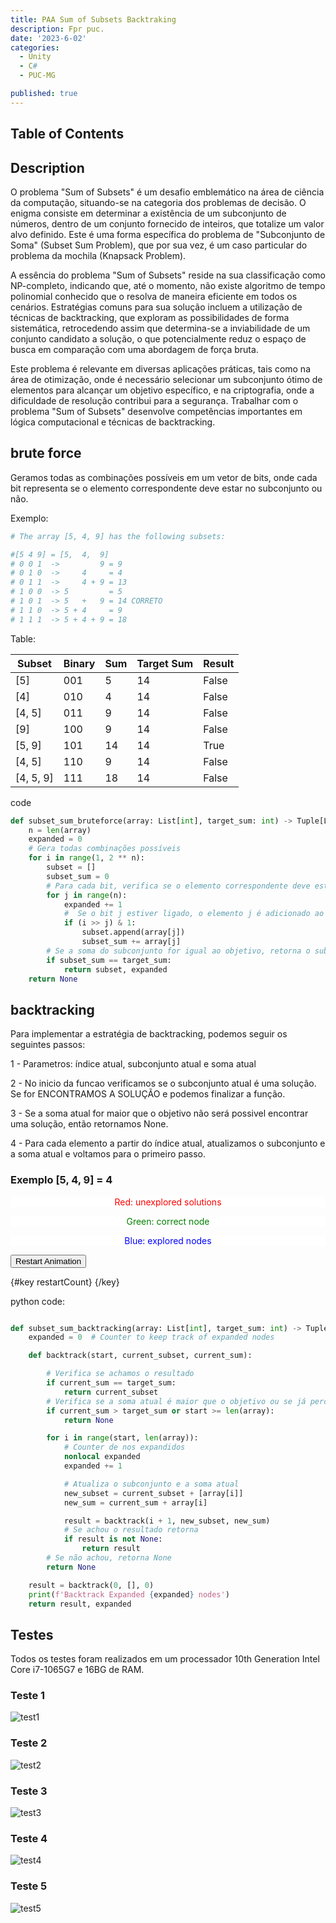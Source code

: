 ```yaml
---
title: PAA Sum of Subsets Backtraking
description: Fpr puc.
date: '2023-6-02'
categories:
  - Unity
  - C#
  - PUC-MG

published: true
---
```

## Table of Contents

## Description

O problema "Sum of Subsets" é um desafio emblemático na área de ciência da computação, situando-se na categoria dos problemas de decisão. O enigma consiste em determinar a existência de um subconjunto de números, dentro de um conjunto fornecido de inteiros, que totalize um valor alvo definido. Este é uma forma específica do problema de "Subconjunto de Soma" (Subset Sum Problem), que por sua vez, é um caso particular do problema da mochila (Knapsack Problem).

A essência do problema "Sum of Subsets" reside na sua classificação como NP-completo, indicando que, até o momento, não existe algoritmo de tempo polinomial conhecido que o resolva de maneira eficiente em todos os cenários. Estratégias comuns para sua solução incluem a utilização de técnicas de backtracking, que exploram as possibilidades de forma sistemática, retrocedendo assim que determina-se a inviabilidade de um conjunto candidato a solução, o que potencialmente reduz o espaço de busca em comparação com uma abordagem de força bruta.

Este problema é relevante em diversas aplicações práticas, tais como na área de otimização, onde é necessário selecionar um subconjunto ótimo de elementos para alcançar um objetivo específico, e na criptografia, onde a dificuldade de resolução contribui para a segurança. Trabalhar com o problema "Sum of Subsets" desenvolve competências importantes em lógica computacional e técnicas de backtracking.

## brute force

Geramos todas as combinações possíveis em um vetor de bits, onde cada bit representa se o elemento correspondente deve estar no subconjunto ou não.

Exemplo:

```py
# The array [5, 4, 9] has the following subsets:

#[5 4 9] = [5,  4,  9]
# 0 0 1  ->         9 = 9 
# 0 1 0  ->     4     = 4
# 0 1 1  ->     4 + 9 = 13
# 1 0 0  -> 5         = 5
# 1 0 1  -> 5   +   9 = 14 CORRETO
# 1 1 0  -> 5 + 4     = 9
# 1 1 1  -> 5 + 4 + 9 = 18
```

Table:

| Subset | Binary | Sum | Target Sum | Result |
|--------|--------|-----|------------|--------|
| [5]    | 001    | 5   | 14         | False  |
| [4]    | 010    | 4   | 14         | False  |
| [4, 5] | 011    | 9   | 14         | False  |
| [9]    | 100    | 9   | 14         | False  |
| [5, 9] | 101    | 14  | 14         | True   |
| [4, 5] | 110    | 9   | 14         | False  |
| [4, 5, 9] | 111 | 18  | 14         | False  |

code

```py
def subset_sum_bruteforce(array: List[int], target_sum: int) -> Tuple[List[int], int] | None:
    n = len(array)
    expanded = 0
    # Gera todas combinações possíveis
    for i in range(1, 2 ** n):
        subset = []
        subset_sum = 0
        # Para cada bit, verifica se o elemento correspondente deve estar no subconjunto
        for j in range(n):
            expanded += 1
            #  Se o bit j estiver ligado, o elemento j é adicionado ao subconjunto
            if (i >> j) & 1:
                subset.append(array[j])
                subset_sum += array[j]
        # Se a soma do subconjunto for igual ao objetivo, retorna o subconjunto
        if subset_sum == target_sum:
            return subset, expanded
    return None
```

## backtracking

Para implementar a estratégia de backtracking, podemos seguir os seguintes passos:

1 - Parametros: índice atual, subconjunto atual e soma atual

2 - No inicio da funcao verificamos se o subconjunto atual é uma solução. Se for ENCONTRAMOS A SOLUÇÃO e podemos finalizar a função.

3 - Se a soma atual for maior que o objetivo não será possivel encontrar uma solução, então retornamos None.

4 - Para cada elemento a partir do índice atual, atualizamos o subconjunto e a soma atual e voltamos para o primeiro passo.

<script>
  let restartCount = 0; // A variable to trigger reactivity

  function restartAnimation() {
    restartCount += 1; // Update the variable to trigger reactivity
    console.log(restartCount)
  }
</script>

### Exemplo [5, 4, 9] = 4

<center>
<p style="color: red; background-color: white;">Red: unexplored solutions</p>
<p style="color: green; background-color: white;">Green: correct node</p>
<p style="color: blue; background-color: white;">Blue: explored nodes</p>

</center>

<button on:click={restartAnimation}>Restart Animation</button>

{#key restartCount}
   <object id="mySVG" data="excalidraw-animate.svg" type="image/svg+xml" style="max-width: 100%; height: auto;"/>
{/key}

python code:

```py

def subset_sum_backtracking(array: List[int], target_sum: int) -> Tuple[List[int], int] | None:
    expanded = 0  # Counter to keep track of expanded nodes

    def backtrack(start, current_subset, current_sum):

        # Verifica se achamos o resultado
        if current_sum == target_sum:
            return current_subset
        # Verifica se a soma atual é maior que o objetivo ou se já percorremos todo o vetor
        if current_sum > target_sum or start >= len(array):
            return None

        for i in range(start, len(array)):
            # Counter de nos expandidos
            nonlocal expanded
            expanded += 1

            # Atualiza o subconjunto e a soma atual
            new_subset = current_subset + [array[i]]
            new_sum = current_sum + array[i]

            result = backtrack(i + 1, new_subset, new_sum)
            # Se achou o resultado retorna
            if result is not None:
                return result
        # Se não achou, retorna None
        return None

    result = backtrack(0, [], 0)
    print(f'Backtrack Expanded {expanded} nodes')
    return result, expanded
```

## Testes

Todos os testes foram realizados em um processador 10th Generation Intel Core i7-1065G7 e 16BG de RAM.

### Teste 1

![test1](paa-1-test1.png)

### Teste 2

![test2](paa-1-test2.png)

### Teste 3

![test3](paa-1-test3.png)

### Teste 4

![test4](paa-1-test4.png)

### Teste 5

![test5](paa-1-test5.png)
